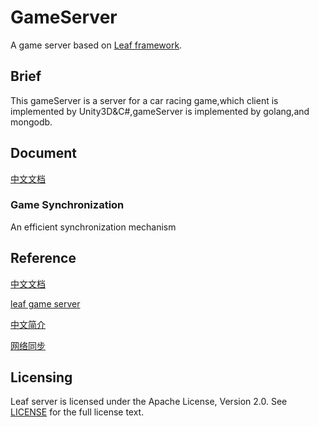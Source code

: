 GameServer
===========
A game server based on [Leaf framework](https://github.com/name5566/leaf).

## Brief
This gameServer is a server for a car racing game,which client is implemented by Unity3D&C#,gameServer is implemented 
by golang,and mongodb.

## Document

[中文文档](./README_CN.md)

### Game Synchronization

An efficient synchronization mechanism

## Reference

[中文文档](./README_CN.md)

[leaf game server](https://github.com/name5566/leaf)

[中文简介](./doc/README_ZH.md)

[网络同步](./doc/网络同步.md)

Licensing
--------

Leaf server is licensed under the Apache License, Version 2.0. See [LICENSE](https://github.com/name5566/leafserver/blob/master/LICENSE) for the full license text.
